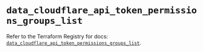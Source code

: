 # `data_cloudflare_api_token_permissions_groups_list`

Refer to the Terraform Registry for docs: [`data_cloudflare_api_token_permissions_groups_list`](https://registry.terraform.io/providers/cloudflare/cloudflare/5.1.0/docs/data-sources/api_token_permissions_groups_list).
